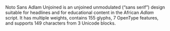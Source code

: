 Noto Sans Adlam Unjoined is an unjoined unmodulated (“sans serif”) design suitable for headlines and for educational content in the African _Adlam_ script. It has multiple weights, contains 155 glyphs, 7 OpenType features, and supports 149 characters from 3 Unicode blocks.